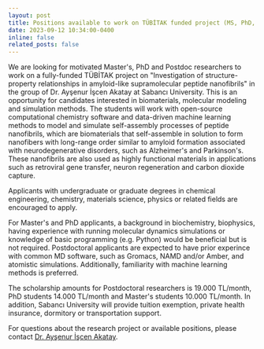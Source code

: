 ```yaml
---
layout: post
title: Positions available to work on TÜBİTAK funded project (MS, PhD, Postdoc)
date: 2023-09-12 10:34:00-0400
inline: false
related_posts: false
---
```


We are looking for motivated Master's, PhD and Postdoc researchers to work on a fully-funded TÜBİTAK project on "Investigation of structure-property relationships in amyloid-like supramolecular peptide nanofibrils" in the group of Dr. Ayşenur İşcen Akatay at Sabancı University. This is an opportunity for candidates interested in biomaterials, molecular modeling and simulation methods. The students will work with open-source computational chemistry software and data-driven machine learning methods to model and simulate self-assembly processes of peptide nanofibrils, which are biomaterials that self-assemble in solution to form nanofibers with long-range order similar to amyloid formation associated with neurodegenerative disorders, such as Alzheimer's and Parkinson's. These nanofibrils are also used as highly functional materials in applications such as retroviral gene transfer, neuron regeneration and carbon dioxide capture.

Applicants with undergraduate or graduate degrees in chemical engineering, chemistry, materials science, physics or related fields are encouraged to apply. 

For Master's and PhD applicants, a background in biochemistry, biophysics, having experience with running molecular dynamics simulations or knowledge of basic programming (e.g. Python) would be beneficial but is not required. Postdoctoral applicants are expected to have prior experince with common MD software, such as Gromacs, NAMD and/or Amber, and atomistic simulations. Additionally, familiarity with machine learning methods is preferred.

The scholarship amounts for Postdoctoral researchers is 19.000 TL/month, PhD students 14.000 TL/month and Master's students 10.000 TL/month. In addition, Sabancı University will provide tuition exemption, private health insurance, dormitory or transportation support.

For questions about the research project or available positions, please contact <a href="mailto:aysenur.iscen@sabanciuniv.edu">Dr. Ayşenur İşcen Akatay</a>.


